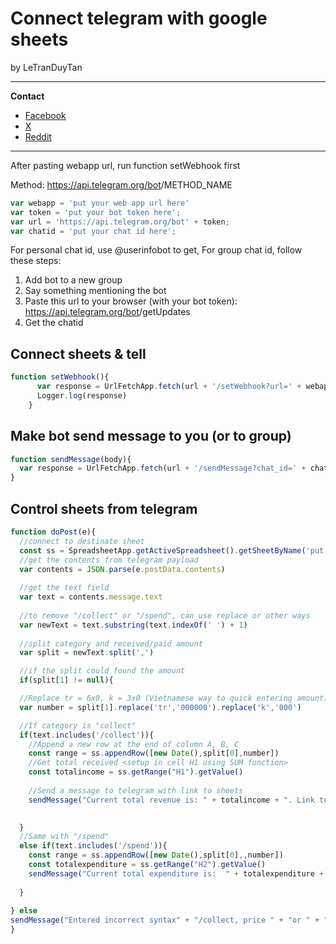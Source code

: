 # Connect telegram with google sheets

by LeTranDuyTan
 
-----------------------------------------------------------------------------------------------
**Contact**
* [Facebook](https://www.facebook.com/duytan.hh) 
* [X](https://twitter.com/12dtan) 
* [Reddit](https://www.reddit.com/user/DuYTano3)

-----------------------------------------------------------------------------------------------

After pasting webapp url, run function setWebhook first

Method: https://api.telegram.org/bot<token>/METHOD_NAME

```javascript
var webapp = 'put your web app url here' 
var token = 'put your bot token here'; 
var url = 'https://api.telegram.org/bot' + token;
var chatid = 'put your chat id here';
```

For personal chat id, use @userinfobot to get, For group chat id, follow these steps:
1. Add bot to a new group
2. Say something mentioning the bot
3. Paste this url to your browser (with your bot token):
https://api.telegram.org/bot<token>/getUpdates
4. Get the chatid

## Connect sheets & tell

```javascript
function setWebhook(){
      var response = UrlFetchApp.fetch(url + '/setWebhook?url=' + webapp) 
      Logger.log(response)
    }
```

## Make bot send message to you (or to group)

```javascript
function sendMessage(body){
  var response = UrlFetchApp.fetch(url + '/sendMessage?chat_id=' + chatid + '&text=' + encodeURIComponent(body) + '&parse_mode=HTML')
}
```

## Control sheets from telegram

```javascript
function doPost(e){
  //connect to destinate sheet
  const ss = SpreadsheetApp.getActiveSpreadsheet().getSheetByName('put your sheet name here')
  //get the contents from telegram payload
  var contents = JSON.parse(e.postData.contents)
  
  //get the text field
  var text = contents.message.text
  
  //to remove "/collect" or "/spend", can use replace or other ways
  var newText = text.substring(text.indexOf(' ') + 1)
  
  //split category and received/paid amount
  var split = newText.split(',')

  //if the split could found the amount
  if(split[1] != null){

  //Replace tr = 6x0, k = 3x0 (Vietnamese way to quick entering amount)
  var number = split[1].replace('tr','000000').replace('k','000')

  //If category is "collect"
  if(text.includes('/collect')){
    //Append a new row at the end of column A, B, C
    const range = ss.appendRow([new Date(),split[0],number])
    //Get total received <setup in cell H1 using SUM function> 
    const totalincome = ss.getRange("H1").getValue()
    
    //Send a message to telegram with link to sheets
    sendMessage("Current total revenue is: " + totalincome + ". Link to track revenue: <a href='Link to your sheets'>Sheets</a>")

    
  }
  //Same with "/spend"
  else if(text.includes('/spend')){
    const range = ss.appendRow([new Date(),split[0],,number])
    const totalexpenditure = ss.getRange("H2").getValue()
    sendMessage("Current total expenditure is:  " + totalexpenditure + ". Link to track expenses: <a href='Link to your sheets'>Sheets</a>")
    
  }
  
} else
sendMessage("Entered incorrect syntax" + "/collect, price " + "or " + "/spend, price " + " Link to track spending <a href='Link to your sheets'>Sheets này</a>?")
}
```
